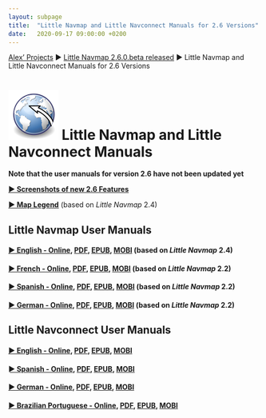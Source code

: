 ```yaml
---
layout: subpage
title:  "Little Navmap and Little Navconnect Manuals for 2.6 Versions"
date:   2020-09-17 09:00:00 +0200
---
```


[Alex’ Projects](/index.html)
►  [Little Navmap 2.6.0.beta released](/release/2020/09/19/littlenavmap-beta-260-released.html)
► Little Navmap and Little Navconnect Manuals for 2.6 Versions

# ![Little Navmap and Little Navconnect Manuals](/assets/images/navroute.png) Little Navmap and Little Navconnect Manuals

**Note that the user manuals for version 2.6 have not been updated yet**

[**► Screenshots of new 2.6 Features**](/pages/26/littlenavmapscreens.html)

[**► Map Legend**](https://www.littlenavmap.org/manuals/littlenavmap/release/2.6/en/LEGEND.html) (based on _Little Navmap_ 2.4)

## Little Navmap User Manuals

#### [► English - Online](https://www.littlenavmap.org/manuals/littlenavmap/release/2.6/en/), [PDF](https://www.littlenavmap.org/manuals/littlenavmap/release/2.6/littlenavmap_book_en.pdf), [EPUB](https://www.littlenavmap.org/manuals/littlenavmap/release/2.6/littlenavmap_book_en.epub), [MOBI](https://www.littlenavmap.org/manuals/littlenavmap/release/2.6/littlenavmap_book_en.mobi) (based on _Little Navmap_ 2.4)

#### [► French - Online](https://www.littlenavmap.org/manuals/littlenavmap/release/2.6/fr/), [PDF](https://www.littlenavmap.org/manuals/littlenavmap/release/2.6/littlenavmap_book_fr.pdf), [EPUB](https://www.littlenavmap.org/manuals/littlenavmap/release/2.6/littlenavmap_book_fr.epub), [MOBI](https://www.littlenavmap.org/manuals/littlenavmap/release/2.6/littlenavmap_book_fr.mobi) (based on _Little Navmap_ 2.2)

#### [► Spanish - Online](https://www.littlenavmap.org/manuals/littlenavmap/release/2.6/es/), [PDF](https://www.littlenavmap.org/manuals/littlenavmap/release/2.6/littlenavmap_book_es.pdf), [EPUB](https://www.littlenavmap.org/manuals/littlenavmap/release/2.6/littlenavmap_book_es.epub), [MOBI](https://www.littlenavmap.org/manuals/littlenavmap/release/2.6/littlenavmap_book_es.mobi) (based on _Little Navmap_ 2.2)

#### [► German - Online](https://www.littlenavmap.org/manuals/littlenavmap/release/2.6/de/), [PDF](https://www.littlenavmap.org/manuals/littlenavmap/release/2.6/littlenavmap_book_de.pdf), [EPUB](https://www.littlenavmap.org/manuals/littlenavmap/release/2.6/littlenavmap_book_de.epub), [MOBI](https://www.littlenavmap.org/manuals/littlenavmap/release/2.6/littlenavmap_book_de.mobi) (based on _Little Navmap_ 2.2)

## Little Navconnect User Manuals

#### [► English - Online](https://www.littlenavmap.org/manuals/littlenavconnect/release/2.6/en/), [PDF](https://www.littlenavmap.org/manuals/littlenavconnect/release/2.6/littlenavconnect_book_en.pdf), [EPUB](https://www.littlenavmap.org/manuals/littlenavconnect/release/2.6/littlenavconnect_book_en.epub), [MOBI](https://www.littlenavmap.org/manuals/littlenavconnect/release/2.6/littlenavconnect_book_en.mobi)

#### [► Spanish - Online](https://www.littlenavmap.org/manuals/littlenavconnect/release/2.6/es/), [PDF](https://www.littlenavmap.org/manuals/littlenavconnect/release/2.6/littlenavconnect_book_es.pdf), [EPUB](https://www.littlenavmap.org/manuals/littlenavconnect/release/2.6/littlenavconnect_book_es.epub), [MOBI](https://www.littlenavmap.org/manuals/littlenavconnect/release/2.6/littlenavconnect_book_es.mobi)

#### [► German - Online](https://www.littlenavmap.org/manuals/littlenavconnect/release/2.6/de/), [PDF](https://www.littlenavmap.org/manuals/littlenavconnect/release/2.6/littlenavconnect_book_de.pdf), [EPUB](https://www.littlenavmap.org/manuals/littlenavconnect/release/2.6/littlenavconnect_book_de.epub), [MOBI](https://www.littlenavmap.org/manuals/littlenavconnect/release/2.6/littlenavconnect_book_de.mobi)

#### [► Brazilian Portuguese - Online](https://www.littlenavmap.org/manuals/littlenavconnect/release/2.6/pt_BR/), [PDF](https://www.littlenavmap.org/manuals/littlenavconnect/release/2.6/littlenavconnect_book_pt_BR.pdf), [EPUB](https://www.littlenavmap.org/manuals/littlenavconnect/release/2.6/littlenavconnect_book_pt_BR.epub), [MOBI](https://www.littlenavmap.org/manuals/littlenavconnect/release/2.6/littlenavconnect_book_pt_BR.mobi)
